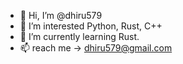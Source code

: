 - 👋 Hi, I’m @dhiru579
- 👀 I’m interested Python, Rust, C++
- 🌱 I’m currently learning Rust.
- 📫 reach me -> dhiru579@gmail.com 

<!---
dhiru579/dhiru579 is a ✨ special ✨ repository because its `README.md` (this file) appears on your GitHub profile.
You can click the Preview link to take a look at your changes.
--->

